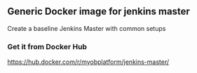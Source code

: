 ## Generic Docker image for jenkins master
Create a baseline Jenkins Master with common setups

### Get it from Docker Hub
https://hub.docker.com/r/myobplatform/jenkins-master/
